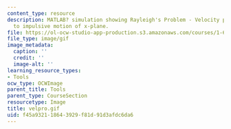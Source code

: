 ```yaml
---
content_type: resource
description: MATLAB? simulation showing Rayleigh's Problem - Velocity profile due
  to impulsive motion of x-plane.
file: https://ol-ocw-studio-app-production.s3.amazonaws.com/courses/1-63-advanced-fluid-dynamics-of-the-environment-fall-2002/f45a932118643929f81d91d3afdc6da6_velpro.gif
file_type: image/gif
image_metadata:
  caption: ''
  credit: ''
  image-alt: ''
learning_resource_types:
- Tools
ocw_type: OCWImage
parent_title: Tools
parent_type: CourseSection
resourcetype: Image
title: velpro.gif
uid: f45a9321-1864-3929-f81d-91d3afdc6da6
---
```

